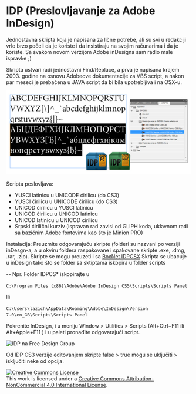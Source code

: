 # IDP (Preslovljavanje za Adobe InDesign)

Jednostavna skripta koja je napisana za lične potrebe, ali su svi u redakciji vrlo brzo počeli da je koriste i da insistiraju na svojim računarima i da je koriste. Sa svakom novom verzijom Adobe inDesigna sam radio male ispravke ;)

Skripta ustvari radi jednostavni Find/Replace, a prva je napisana krajem 2003. godine na osnovu Adobeove dokumentacije za VBS script, a nakon par meseci je prebačena u JAVA script da bi bila upotrebljiva i na OSX-u.

![IDP na Free Design Group](https://github.com/Lazich/idp/blob/master/img/idp_script.jpg)

Scripta peslovljava:
- YUSCI latinicu u UNICODE ćirilicu (do CS3)
- YUSCI ćirilicu u UNICODE ćirilicu (do CS3)
- UNICOD ćirilicu u YUSCI latinicu
- UNICOD ćirilicu u UNICOD latinicu
- UNICOD latinicu u UNICOD cirilicu
- Srpski ćirilični kurziv (ispravan rad zavisi od GLIPH koda, uklavnom radi sa bazičnim Adobe fontovima kao što je Minion PRO)


Instalacija:
Preuzmite odgovarajuću skripte (folderi su nazvani po verziji inDesgn-a, a u okviru foldera raspakovane i spakovane skripte .exe, .dmg, .rar, .zip). Skripte se mogu preuzeti i sa [BoxNet IDPCSX](https://app.box.com/s/uglkgcdhrjiiyqietpml)
Skripta se ubacuje u inDesign tako što se folder sa sktiptama iskopira u folder scripts

-- Npr.
Folder IDPCS* iskopirajte u 

```C:\Program Files (x86)\Adobe\Adobe InDesign CS5\Scripts\Scripts Panel``` 

Ili

```C:\Users\lazich\AppData\Roaming\Adobe\InDesign\Version 7.0\en_GB\Scripts\Scripts Panel```


Pokrenite InDesign, i u meniju Window > Utilities > Scripts (Alt+Ctrl+F11 ili Alt+Apple+F11 ) i u paleti pronađite odgovarajući script.

![IDP na Free Design Group](https://github.com/Lazich/idp/blob/master/img/Annotation%202019-05-09%20115847.jpg)

Od IDP CS3 verzije editovanjem skripte false > true mogu se uključiti > isključiti neke od opcija. 


<a rel="license" href="http://creativecommons.org/licenses/by-nc/4.0/"><img alt="Creative Commons License" style="border-width:0" src="https://i.creativecommons.org/l/by-nc/4.0/88x31.png" /></a><br />This work is licensed under a <a rel="license" href="http://creativecommons.org/licenses/by-nc/4.0/">Creative Commons Attribution-NonCommercial 4.0 International License</a>.

